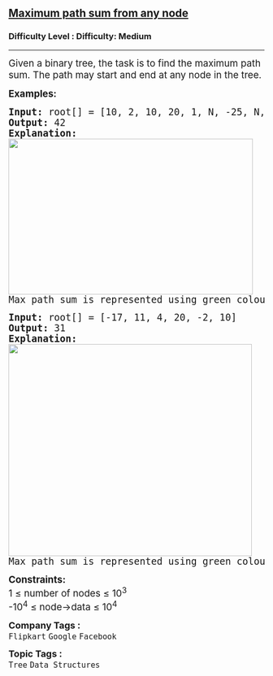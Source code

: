 <h2><a href="https://www.geeksforgeeks.org/problems/maximum-path-sum-from-any-node/1?timeMachineDate=2025-02-09">Maximum path sum from any node</a></h2><h3>Difficulty Level : Difficulty: Medium</h3><hr><div class="problems_problem_content__Xm_eO"><p><span style="font-size: 14pt;">Given a binary tree,&nbsp;the task is to find the maximum path sum. The path may start and end at any node in the tree.</span></p>
<p><span style="font-size: 14pt;"><strong>Examples:</strong></span></p>
<pre><span style="font-size: 14pt;"><strong>Input: </strong>root[] = [10, 2, 10, 20, 1, N, -25, N, N, N, N, 3, 4]
<strong>Output: </strong>42<strong>
Explanation: </strong><br><img src="https://media.geeksforgeeks.org/img-practice/prod/addEditProblem/700611/Web/Other/blobid3_1736948585.png" alt="" width="481" height="307"><br>Max path sum is represented using green colour nodes in the above binary tree.</span></pre>
<pre><span style="font-size: 14pt;"><strong>Input: </strong>root[] = [-17, 11, 4, 20, -2, 10]
<strong>Output: </strong>31<strong>
Explanation: <br></strong><img src="https://media.geeksforgeeks.org/img-practice/prod/addEditProblem/700611/Web/Other/blobid1_1736947534.png" alt="" width="479" height="418"><br>Max path sum is represented using green colour nodes in the above binary tree.</span></pre>
<p><span style="font-size: 14pt;"><strong>Constraints:</strong><br>1 ≤ number of nodes ≤ 10<sup>3</sup><br>-10<sup>4</sup> ≤ node-&gt;data ≤ 10<sup>4</sup></span></p></div><p><span style=font-size:18px><strong>Company Tags : </strong><br><code>Flipkart</code>&nbsp;<code>Google</code>&nbsp;<code>Facebook</code>&nbsp;<br><p><span style=font-size:18px><strong>Topic Tags : </strong><br><code>Tree</code>&nbsp;<code>Data Structures</code>&nbsp;